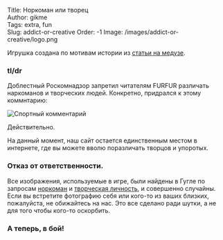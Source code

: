 Title: Норкоман или творец  
Author: gikme  
Tags: extra, fun  
Slug: addict-or-creative
Order: -1
Image: /images/addict-or-creative/logo.png

Игрушка создана по мотивам истории из [статьи на медузе](https://meduza.io/news/2015/02/25/roskomnadzor-zapretil-izdaniyu-furfur-razlichat-narkomanov-i-tvorcheskih-lyudey).

### tl/dr

Доблестный Роскомнадзор запретил читателям FURFUR различать наркоманов и творческих людей.
Конкретно, придрался к этому коммнтарию:

![Спортный комментарий](https://meduza.io/image/attachments/images/000/005/251/small/8zNf4cLXOreoOlK8wLOq3w.png)

Действительно.

На данный момент, наш сайт остается единственным местом в интернете, где вы можете вволю поразличать 
творцов и упоротых.

### Отказ от ответственности.

Все изображения, используемые в игре, были найдены в Гугле по запросам [норкоман](https://www.google.ru/search?q=%D0%BD%D0%BE%D1%80%D0%BA%D0%BE%D0%BC%D0%B0%D0%BD&newwindow=1&safe=off&espv=2&biw=1333&bih=681&site=webhp&source=lnms&tbm=isch&sa=X&ei=pdHyVLy_H-qrygOOrIHQAw&sqi=2&ved=0CAYQ_AUoAQ) 
и [творческая личность](https://www.google.ru/search?q=%D0%BD%D0%BE%D1%80%D0%BA%D0%BE%D0%BC%D0%B0%D0%BD&newwindow=1&safe=off&espv=2&biw=1333&bih=681&site=webhp&source=lnms&tbm=isch&sa=X&ei=pdHyVLy_H-qrygOOrIHQAw&sqi=2&ved=0CAYQ_AUoAQ#newwindow=1&safe=off&tbm=isch&q=%D1%82%D0%B2%D0%BE%D1%80%D1%87%D0%B5%D1%81%D0%BA%D0%B0%D1%8F+%D0%BB%D0%B8%D1%87%D0%BD%D0%BE%D1%81%D1%82%D1%8C), 
и совершенно случайны. Если вы встретите фотографию себя или кого-то из ваших близких, пожалуйста,
не обижайтесь на нас. Это все сделано ради шутки, а не для того чтобы кого-то оскорбить.

### А теперь, в бой!

<div id="addict-or-creative"></div>
<script src="/images/addict-or-creative/aoc.min.js"></script>